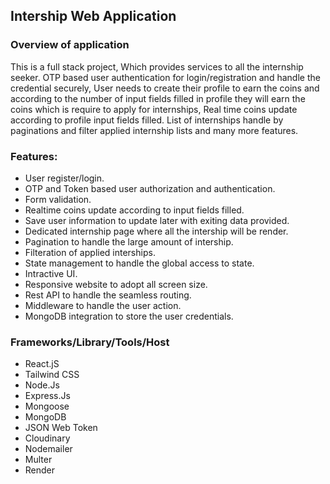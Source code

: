 ## Intership Web Application

### Overview of application
This is a full stack project, Which provides services to all the internship seeker. 
OTP based user authentication for login/registration and handle the credential securely,
User needs to create their profile to earn the coins and according to the number
of input fields filled in profile they will earn the coins which is require to apply 
for internships, Real time coins update according to profile input fields filled. 
List of internships handle by paginations and filter applied internship lists and many 
more features.

### Features:

- User register/login.
- OTP and Token based user authorization and authentication.
- Form validation.
- Realtime coins update according to input fields filled.
- Save user information to update later with exiting data provided.
- Dedicated internship page where all the intership will be render.
- Pagination to handle the large amount of intership.
- Filteration of applied interships.
- State management to handle the global access to state.
- Intractive UI.
- Responsive website to adopt all screen size.
- Rest API to handle the seamless routing.
- Middleware to handle the user action.
- MongoDB integration to store the user credentials.

### Frameworks/Library/Tools/Host 
- React.jS
- Tailwind CSS
- Node.Js
- Express.Js
- Mongoose
- MongoDB
- JSON Web Token
- Cloudinary
- Nodemailer
- Multer
- Render